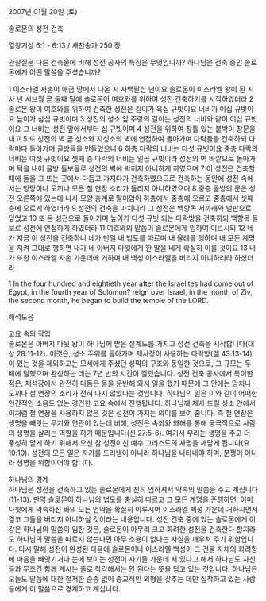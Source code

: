 2007년 01월 20일 (토)

솔로몬의 성전 건축



열왕기상 6:1 - 6:13 / 새찬송가 250 장


관찰질문
다른 건축물에 비해 성전 공사의 특징은 무엇입니까?
하나님은 건축 중인 솔로몬에게 어떤 말씀을 주셨습니까?

1 이스라엘 자손이 애굽 땅에서 나온 지 사백팔십 년이요 솔로몬이 이스라엘 왕이 된 지 사 년 시브월 곧 둘째 달에 솔로몬이 여호와를 위하여 성전 건축하기를 시작하였더라 2 솔로몬 왕이 여호와를 위하여 건축한 성전은 길이가 육십 규빗이요 너비가 이십 규빗이요 높이가 삼십 규빗이며 3 성전의 성소 앞 주랑의 길이는 성전의 너비와 같이 이십 규빗이요 그 너비는 성전 앞에서부터 십 규빗이며 4 성전을 위하여 창틀 있는 붙박이 창문을 내고 5 또 성전의 벽 곧 성소와 지성소의 벽에 연접하여 돌아가며 다락들을 건축하되 다락마다 돌아가며 골방들을 만들었으니 6 하층 다락의 너비는 다섯 규빗이요 중층 다락의 너비는 여섯 규빗이요 셋째 층 다락의 너비는 일곱 규빗이라 성전의 벽 바깥으로 돌아가며 턱을 내어 골방 들보들로 성전의 벽에 박히지 아니하게 하였으며 
7 이 성전은 건축할 때에 돌을 그 뜨는 곳에서 다듬고 가져다가 건축하였으므로 건축하는 동안에 성전 속에서는 방망이나 도끼나 모든 철 연장 소리가 들리지 아니하였으며 8 중층 골방의 문은 성전 오른쪽에 있는데 나사 모양 층계로 말미암아 하층에서 중층에 오르고 중층에서 셋째 층에 오르게 하였더라 9 성전의 건축을 마치니라 그 성전은 백향목 서까래와 널판으로 덮었고 10 또 온 성전으로 돌아가며 높이가 다섯 규빗 되는 다락방을 건축하되 백향목 들보로 성전에 연접하게 하였더라 11 여호와의 말씀이 솔로몬에게 임하여 이르시되 12 네가 지금 이 성전을 건축하니 네가 만일 내 법도를 따르며 내 율례를 행하며 내 모든 계명을 지켜 그대로 행하면 내가 네 아버지 다윗에게 한 말을 네게 확실히 이룰 것이요 
13 내가 또한 이스라엘 자손 가운데에 거하며 내 백성 이스라엘을 버리지 아니하리라 하셨더라  

1 In the four hundred and eightieth year after the Israelites had come out of Egypt, in the fourth year of Solomon? reign over Israel, in the month of Ziv, the second month, he began to build the temple of the LORD.

해석도움





고요 속의 작업  
솔로몬은 아버지 다윗 왕이 하나님께 받은 설계도를 가지고 성전 건축을 시작합니다(대상 28:11-12). 이것은, 성소 주위를 돌아가며 제사장이 사용하는 다락방(겔 43:13-14)이 있는 것을 제외하고는 모세에게 주셨던 성막의 구조와 동일한 것으로, 그 규모는 두 배에 달했으며 완성하는 데는 7년 반의 시간이 걸렸습니다. 성전 건축 공사에서 특이한 점은, 채석장에서 완전히 다듬은 돌을 운반해 와서 일을 했기 때문에 그 안에는 망치나 도끼나 철 연장의 소리가 전혀 나지 않았다는 것입니다. 하나님의 일은 이와 같이 어떠한 인간적인 소음도 없는 경건한 고요 속에서 진행됩니다. 하나님께 제사 드릴 성소 안에서 이처럼 철 연장을 사용하지 않은 것은 성전이 가지는 의미를 보여 줍니다. 즉 철 연장은 생명을 빼앗는 무기와 연관이 있는데 비해, 성전은 속죄와 화해를 통해 궁극적으로 사람의 생명을 살리는 역할을 하기 때문입니다(신 27:5-6). 여기서 우리는 생명을 주고 더 풍성히 얻게 하기 위해서 오신 참 성전이신 예수 그리스도의 사명을 깨닫게 됩니다(요 10:10). 성전의 모든 일은 자기를 드러냄이 아니라 하나님을 나타내야 하며, 분쟁이 아니라 생명을 위함이어야 합니다.   

하나님의 경계  
하나님은 성전을 건축하고 있는 솔로몬에게 친히 임하셔서 약속의 말씀을 주고 계십니다(11-13). 만약 솔로몬이 하나님의 법도를 충실히 따르고 그 모든 계명을 준행하면, 이미 다윗에게 약속하신 바의 모든 언약을 확실히 이루시며 이스라엘 백성 가운데 거하시면서 결코 그들을 버리지 아니하실 것이라는 내용입니다. 성전 건축 중에 있는 솔로몬에게 이 같은 하나님의 말씀이 임한 것은, 솔로몬이 아무리 크고 화려한 성전을 건축한다 할지라도 하나님의 말씀을 따르지 않는다면 아무 소용이 없다는 사실을 깨우쳐 주기 위함입니다. 다시 말해 성전이 완성된 다음에 솔로몬이나 이스라엘 백성이 그 건물 자체의 화려함에 마음을 빼앗기거나 눈에 보이는 성전이 자기들 가운데 서 있다고 해서 하나님도 자신들과 무조건 함께 계시는 줄로 착각해서는 안 된다는 뜻을 담고 있는 것입니다. 하나님은 오늘도 말씀에 대한 철저한 순종 없이 종교적인 외형을 갖추는 데만 집착하고 있는 사람들에게 이 말씀으로 경계하고 계십니다.